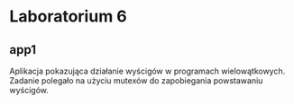 Laboratorium 6
=========


app1
----
Aplikacja pokazująca działanie wyścigów w programach wielowątkowych.
Zadanie polegało na użyciu mutexów do zapobiegania powstawaniu wyścigów.
